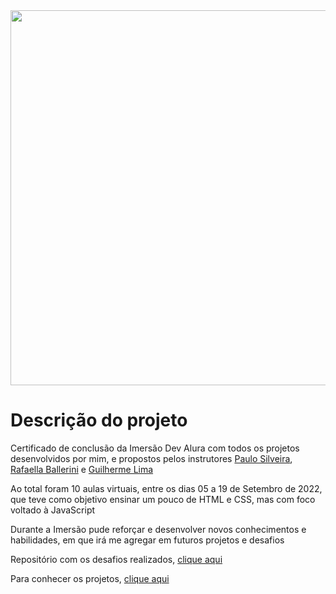 <div align="center">
    <img src="https://user-images.githubusercontent.com/81364355/192171080-86166fe0-430e-4803-8d77-34049bcf8d5a.png" width="600">
</div>

# Descrição do projeto

Certificado de conclusão da Imersão Dev Alura com todos os projetos desenvolvidos por mim, e propostos pelos instrutores [Paulo Silveira](https://github.com/peas), [Rafaella Ballerini](https://github.com/rafaballerini) e [Guilherme Lima](https://github.com/guilhermeonrails)

Ao total foram 10 aulas virtuais, entre os dias 05 a 19 de Setembro de 2022, que teve como objetivo ensinar um pouco de HTML e CSS, mas com foco voltado à JavaScript

Durante a Imersão pude reforçar e desenvolver novos conhecimentos e habilidades, em que irá me agregar em futuros projetos e desafios

Repositório com os desafios realizados, [clique aqui](https://github.com/wilsonsdr/imersao-alura)

Para conhecer os projetos, [clique aqui](https://wilsonsdr.github.io/certificard/)
